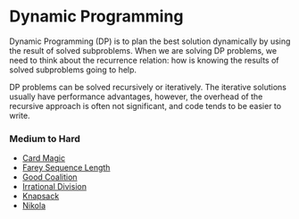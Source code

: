 Dynamic Programming
===================
Dynamic Programming (DP) is to plan the best solution dynamically by using the
result of solved subproblems. When we are solving DP problems, we need to think
about the recurrence relation: how is knowing the results of solved subproblems
going to help.


DP problems can be solved recursively or iteratively. The iterative solutions
usually have performance advantages, however, the overhead of the recursive
approach is often not significant, and code tends to be easier to write.

### Medium to Hard
- [Card Magic](https://open.kattis.com/problems/cardmagic)
- [Farey Sequence Length](https://open.kattis.com/problems/farey)
- [Good Coalition](https://open.kattis.com/problems/goodcoalition)
- [Irrational Division](https://open.kattis.com/problems/irrationaldivision)
- [Knapsack](https://open.kattis.com/problems/knapsack)
- [Nikola](https://open.kattis.com/problems/nikola)
